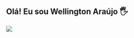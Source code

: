 ## Olá! Eu sou Wellington Araújo 🖐️

<a>
  <div style="display: inline_block">
    <img align="left" src="https://github-readme-stats.anuraghazra1.vercel.app/api/?username=well-araujo&show_icons=true&theme=dracula&title_color=bd93f9&icon_color=bd93f9&text_color=f8f8f2&count_private=true&line_height=24" />
  </div><br/>
</a>
